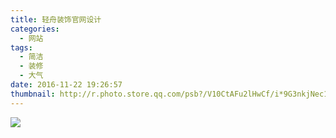 ```yaml
---
title: 轻舟装饰官网设计
categories:
  - 网站
tags:
  - 简洁
  - 装修
  - 大气
date: 2016-11-22 19:26:57
thumbnail: http://r.photo.store.qq.com/psb?/V10CtAFu2lHwCf/i*9G3nkjNec1S1inKPQTCWAGl.STU.9nAJjcRcEv4Z4!/r/dF8BAAAAAAAA
---
```

<image style="margin:auto" src="http://wx4.sinaimg.cn/large/005YECPzly1flml4q8yzfj31gs594x6p.jpg" />